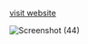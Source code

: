 [visit website](https://jerinjacob.me)


![Screenshot (44)](https://user-images.githubusercontent.com/82531317/151685210-561936c9-910e-4cc8-838e-de37bfe59003.png)
